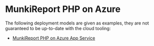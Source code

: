 # MunkiReport PHP on Azure #

The following deployment models are given as examples, they are not guaranteed to be up-to-date with the cloud tooling:

- [MunkiReport PHP on Azure App Service](./appsvc/README.md)
